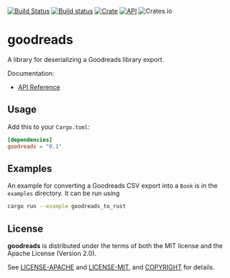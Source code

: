 [![Build Status](https://travis-ci.com/jaredforth/goodreads.svg?token=mH2pScYxqRkBEzpBQAu6&branch=main)](https://travis-ci.com/jaredforth/goodreads)
[![Build status](https://ci.appveyor.com/api/projects/status/w75cp0q4qr0hngf8?svg=true)](https://ci.appveyor.com/project/jaredforth/goodreads)
[![Crate](https://img.shields.io/crates/v/goodreads.svg)](https://crates.io/crates/goodreads)
[![API](https://docs.rs/goodreads/badge.svg)](https://docs.rs/goodreads)
![Crates.io](https://img.shields.io/crates/d/goodreads)

# goodreads

A library for deserializing a Goodreads library export.

Documentation:
-   [API Reference](https://docs.rs/goodreads)


## Usage

Add this to your `Cargo.toml`:

```toml
[dependencies]
goodreads = "0.1"
```

## Examples

An example for converting a Goodreads CSV export into a `Book` is in the
`examples` directory. It can be run using 
```sh
cargo run --example goodreads_to_rust
```

## License

**goodreads** is distributed under the terms of both the MIT license and the
Apache License (Version 2.0).

See [LICENSE-APACHE](LICENSE-APACHE) and [LICENSE-MIT](LICENSE-MIT), and
[COPYRIGHT](COPYRIGHT) for details.
